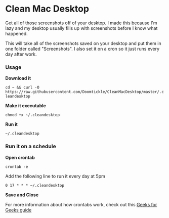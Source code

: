 # Clean Mac Desktop
Get all of those screenshots off of your desktop. I made this because I'm lazy and my desktop usually fills up with screenshots before I know what happened. 

This will take all of the screenshots saved on your desktop and put them in one folder called "Screenshots". I also set it on a cron so it just runs every day after work.

### Usage

**Download it**

`cd ~ && curl -O https://raw.githubusercontent.com/Doomtickle/CleanMacDesktop/master/.cleandesktop`


**Make it executable**

`chmod +x ~/.cleandesktop`

**Run it**

`~/.cleandesktop`

### Run it on a schedule

**Open crontab**

`crontab -e`

Add the following line to run it every day at 5pm

`0 17 * * * ~/.cleandesktop`

**Save and Close**

For more information about how crontabs work, check out this [Geeks for Geeks guide](https://www.geeksforgeeks.org/crontab-in-linux-with-examples/)

